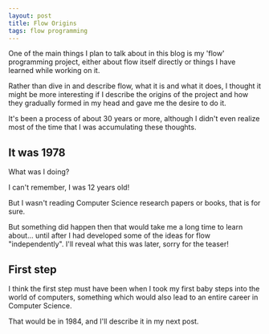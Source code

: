 ```yaml
---
layout: post
title: Flow Origins
tags: flow programming
---
```


One of the main things I plan to talk about in this blog is my 'flow' programming project, either about flow itself 
directly or things I have learned while working on it.

Rather than dive in and describe flow, what it is and what it does, I thought it might be more interesting
if I describe the origins of the project and how they gradually formed in my head and gave me the desire to do it.
 
It's been a process of about 30 years or more, although I didn't even realize most of the time that I was
accumulating these thoughts.

## It was 1978
What was I doing? 

I can't remember, I was 12 years old!

But I wasn't reading Computer Science research papers or books, that is for sure.

But something did happen then that would take me a long time to learn about... until after I had developed
some of the ideas for flow "independently". I'll reveal what this was later, sorry for the teaser!

## First step
I think the first step must have been when I took my first baby steps into the world of computers, something which 
would also lead to an entire career in Computer Science. 

That would be in 1984, and I'll describe it in my next post.

